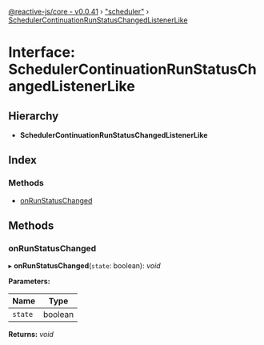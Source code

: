 [@reactive-js/core - v0.0.41](../README.md) › ["scheduler"](../modules/_scheduler_.md) › [SchedulerContinuationRunStatusChangedListenerLike](_scheduler_.schedulercontinuationrunstatuschangedlistenerlike.md)

# Interface: SchedulerContinuationRunStatusChangedListenerLike

## Hierarchy

* **SchedulerContinuationRunStatusChangedListenerLike**

## Index

### Methods

* [onRunStatusChanged](_scheduler_.schedulercontinuationrunstatuschangedlistenerlike.md#onrunstatuschanged)

## Methods

###  onRunStatusChanged

▸ **onRunStatusChanged**(`state`: boolean): *void*

**Parameters:**

Name | Type |
------ | ------ |
`state` | boolean |

**Returns:** *void*

